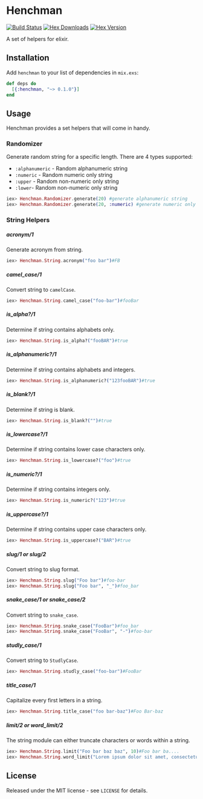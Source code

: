 # Henchman

[![Build Status](https://travis-ci.org/elepunk/henchman.svg?branch=master)](https://travis-ci.org/elepunk/henchman)
[![Hex Downloads](https://img.shields.io/hexpm/dt/henchman.svg)](https://hex.pm/packages/henchman)
[![Hex Version](https://img.shields.io/hexpm/v/henchman.svg)](https://hex.pm/packages/henchman)

A set of helpers for elixir.

## Installation

Add `henchman` to your list of dependencies in `mix.exs`:

```elixir
def deps do
  [{:henchman, "~> 0.1.0"}]
end
```

## Usage

Henchman provides a set helpers that will come in handy.

### Randomizer

Generate random string for a specific length. There are 4 types supported:
* ```:alphanumeric``` - Random alphanumeric string
* ```:numeric``` - Random numeric only string
* ```:upper``` - Random non-numeric only string
* ```:lower```- Random non-numeric only string

```elixir
iex> Henchman.Randomizer.generate(20) #generate alphanumeric string
iex> Henchman.Randomizer.generate(20, :numeric) #generate numeric only string
```

### String Helpers

##### acronym/1

Generate acronym from string.

```elixir
iex> Henchman.String.acronym("foo bar")#FB
```

##### camel_case/1

Convert string to ```camelCase```.

```elixir
iex> Henchman.String.camel_case("foo-bar")#fooBar
```

##### is_alpha?/1

Determine if string contains alphabets only.

```elixir
iex> Henchman.String.is_alpha?("fooBAR")#true
```

##### is_alphanumeric?/1

Determine if string contains alphabets and integers.

```elixir
iex> Henchman.String.is_alphanumeric?("123fooBAR")#true
```

##### is_blank?/1

Determine if string is blank.

```elixir
iex> Henchman.String.is_blank?("")#true
```

##### is_lowercase?/1

Determine if string contains lower case characters only.

```elixir
iex> Henchman.String.is_lowercase?("foo")#true
```

##### is_numeric?/1

Determine if string contains integers only.

```elixir
iex> Henchman.String.is_numeric?("123")#true
```

##### is_uppercase?/1

Determine if string contains upper case characters only.

```elixir
iex> Henchman.String.is_uppercase?("BAR")#true
```

##### slug/1 or slug/2

Convert string to slug format.

```elixir
iex> Henchman.String.slug("Foo bar")#foo-bar
iex> Henchman.String.slug("Foo bar", "_")#foo_bar
```

##### snake_case/1 or snake_case/2

Convert string to ```snake_case```.

```elixir
iex> Henchman.String.snake_case("FooBar")#foo_bar
iex> Henchman.String.snake_case("FooBar", "-")#foo-bar
```

##### studly_case/1

Convert string to ```StudlyCase```.

```elixir
iex> Henchman.String.studly_case("foo-bar")#FooBar
```

##### title_case/1

Capitalize every first letters in a string.

```elixir
iex> Henchman.String.title_case("foo bar-baz")#Foo Bar-baz
```

##### limit/2 or word_limit/2

The string module can either truncate characters or words within a string.

```elixir
iex> Henchman.String.limit("Foo bar baz baz", 10)#Foo bar ba....
iex> Henchman.String.word_limit("Lorem ipsum dolor sit amet, consectetur adipiscing elit, sed do eiusmod tempor incididunt ut labore et dolore magna aliqua.", 7)#Lorem ipsum dolor sit amet, consectetur adipiscing...
```

## License

Released under the MIT license - see ```LICENSE``` for details.
